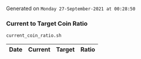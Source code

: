 Generated on `Monday 27-September-2021 at 00:28:50`

### Current to Target Coin Ratio
`current_coin_ratio.sh`

Date|Current|Target|Ratio
---|---|---|---
